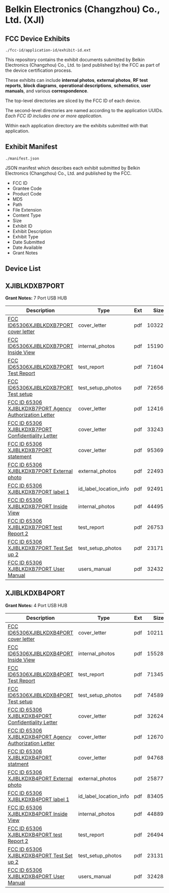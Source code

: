 # Belkin Electronics (Changzhou) Co., Ltd. (XJI)
## FCC Device Exhibits

```
./fcc-id/application-id/exhibit-id.ext
```

This repository contains the exhibit documents submitted by Belkin Electronics (Changzhou) Co., Ltd. to (and published by) the FCC as part of the device certification process.

These exhibits can include **internal photos**, **external photos**, **RF test reports**, **block diagrams**, **operational descriptions**, **schematics**, **user manuals**, and various **correspondence**.

The top-level directories are sliced by the FCC ID of each device.

The second-level directories are named according to the application UUIDs. *Each FCC ID includes one or more application.*

Within each application directory are the exhibits submitted with that application. 

## Exhibit Manifest

```
./manifest.json
```

JSON manifest which describes each exhibit submitted by Belkin Electronics (Changzhou) Co., Ltd. and published by the FCC.

- FCC ID
- Grantee Code
- Product Code
- MD5
- Path
- File Extension
- Content Type
- Size
- Exhibit ID
- Exhibit Description
- Exhibit Type
- Date Submitted
- Date Available
- Grant Notes

## Device List
## XJIBLKDXB7PORT
**Grant Notes:** 7 Port USB HUB

| Description | Type | Ext | Size | Submitted | Available |
| ----------- | ---- | --- | ---- | --------- | --------- |
| [FCC ID65306XJIBLKDXB7PORT cover letter](XJIBLKDXB7PORT/8d3f30ceaa8fd11aeb958793486912f9/1183879.pdf) | cover_letter | pdf | 1032217 | 2009-10-15 | 2009-10-16 |
| [FCC ID65306XJIBLKDXB7PORT Inside View](XJIBLKDXB7PORT/8d3f30ceaa8fd11aeb958793486912f9/1183880.pdf) | internal_photos | pdf | 1519038 | 2009-10-15 | 2009-10-16 |
| [FCC ID65306XJIBLKDXB7PORT Test Report](XJIBLKDXB7PORT/8d3f30ceaa8fd11aeb958793486912f9/1183881.pdf) | test_report | pdf | 716043 | 2009-10-15 | 2009-10-16 |
| [FCC ID65306XJIBLKDXB7PORT Test setup](XJIBLKDXB7PORT/8d3f30ceaa8fd11aeb958793486912f9/1183882.pdf) | test_setup_photos | pdf | 726566 | 2009-10-15 | 2009-10-16 |
| [FCC ID 65306 XJIBLKDXB7PORT Agency Authorization Letter](XJIBLKDXB7PORT/b9a3831f36eccceccdb185a42a8ab8e0/1141189.pdf) | cover_letter | pdf | 124163 | 2009-07-20 | 2009-07-21 |
| [FCC ID 65306 XJIBLKDXB7PORT Confidentiality Letter](XJIBLKDXB7PORT/b9a3831f36eccceccdb185a42a8ab8e0/1141190.pdf) | cover_letter | pdf | 33243 | 2009-07-20 | 2009-07-21 |
| [FCC ID 65306 XJIBLKDXB7PORT statement](XJIBLKDXB7PORT/b9a3831f36eccceccdb185a42a8ab8e0/1141191.pdf) | cover_letter | pdf | 953693 | 2009-07-20 | 2009-07-21 |
| [FCC ID 65306 XJIBLKDXB7PORT External photo](XJIBLKDXB7PORT/b9a3831f36eccceccdb185a42a8ab8e0/1141192.pdf) | external_photos | pdf | 224931 | 2009-07-20 | 2009-07-21 |
| [FCC ID 65306 XJIBLKDXB7PORT label 1](XJIBLKDXB7PORT/b9a3831f36eccceccdb185a42a8ab8e0/1141193.pdf) | id_label_location_info | pdf | 92491 | 2009-07-20 | 2009-07-21 |
| [FCC ID 65306 XJIBLKDXB7PORT Inside View](XJIBLKDXB7PORT/b9a3831f36eccceccdb185a42a8ab8e0/1141194.pdf) | internal_photos | pdf | 444959 | 2009-07-20 | 2009-07-21 |
| [FCC ID 65306 XJIBLKDXB7PORT test Report 2](XJIBLKDXB7PORT/b9a3831f36eccceccdb185a42a8ab8e0/1141197.pdf) | test_report | pdf | 267537 | 2009-07-20 | 2009-07-21 |
| [FCC ID 65306 XJIBLKDXB7PORT Test Set up 2](XJIBLKDXB7PORT/b9a3831f36eccceccdb185a42a8ab8e0/1141198.pdf) | test_setup_photos | pdf | 231716 | 2009-07-20 | 2009-07-21 |
| [FCC ID 65306 XJIBLKDXB7PORT User Manual](XJIBLKDXB7PORT/b9a3831f36eccceccdb185a42a8ab8e0/1141199.pdf) | users_manual | pdf | 32432 | 2009-07-20 | 2009-07-21 |
## XJIBLKDXB4PORT
**Grant Notes:** 4 Port USB HUB

| Description | Type | Ext | Size | Submitted | Available |
| ----------- | ---- | --- | ---- | --------- | --------- |
| [FCC ID65306XJIBLKDXB4PORT cover letter](XJIBLKDXB4PORT/617df47ef243258a6d7e00bcb406ff5d/1184545.pdf) | cover_letter | pdf | 1021147 | 2009-10-16 | 2009-10-20 |
| [FCC ID65306XJIBLKDXB4PORT Inside View](XJIBLKDXB4PORT/617df47ef243258a6d7e00bcb406ff5d/1184546.pdf) | internal_photos | pdf | 1552820 | 2009-10-16 | 2009-10-20 |
| [FCC ID65306XJIBLKDXB4PORT Test Report](XJIBLKDXB4PORT/617df47ef243258a6d7e00bcb406ff5d/1184547.pdf) | test_report | pdf | 713459 | 2009-10-16 | 2009-10-20 |
| [FCC ID65306XJIBLKDXB4PORT Test setup](XJIBLKDXB4PORT/617df47ef243258a6d7e00bcb406ff5d/1184548.pdf) | test_setup_photos | pdf | 745899 | 2009-10-16 | 2009-10-20 |
| [FCC ID 65306 XJIBLKDXB4PORT Confidentiality Letter](XJIBLKDXB4PORT/86f84ef00534394b2d131d096879a0c2/1141111.pdf) | cover_letter | pdf | 32624 | 2009-07-20 | 2009-07-21 |
| [FCC ID 65306 XJIBLKDXB4PORT Agency Authorization Letter](XJIBLKDXB4PORT/86f84ef00534394b2d131d096879a0c2/1141112.pdf) | cover_letter | pdf | 126703 | 2009-07-20 | 2009-07-21 |
| [FCC ID 65306 XJIBLKDXB4PORT statment](XJIBLKDXB4PORT/86f84ef00534394b2d131d096879a0c2/1141113.pdf) | cover_letter | pdf | 947682 | 2009-07-20 | 2009-07-21 |
| [FCC ID 65306 XJIBLKDXB4PORT External photo](XJIBLKDXB4PORT/86f84ef00534394b2d131d096879a0c2/1141133.pdf) | external_photos | pdf | 258779 | 2009-07-20 | 2009-07-21 |
| [FCC ID 65306 XJIBLKDXB4PORT label 1](XJIBLKDXB4PORT/86f84ef00534394b2d131d096879a0c2/1141134.pdf) | id_label_location_info | pdf | 83405 | 2009-07-20 | 2009-07-21 |
| [FCC ID 65306 XJIBLKDXB4PORT Inside View](XJIBLKDXB4PORT/86f84ef00534394b2d131d096879a0c2/1141135.pdf) | internal_photos | pdf | 448895 | 2009-07-20 | 2009-07-21 |
| [FCC ID 65306 XJIBLKDXB4PORT test Report 2](XJIBLKDXB4PORT/86f84ef00534394b2d131d096879a0c2/1141138.pdf) | test_report | pdf | 264944 | 2009-07-20 | 2009-07-21 |
| [FCC ID 65306 XJIBLKDXB4PORT Test Set up 2](XJIBLKDXB4PORT/86f84ef00534394b2d131d096879a0c2/1141144.pdf) | test_setup_photos | pdf | 231311 | 2009-07-20 | 2009-07-21 |
| [FCC ID 65306 XJIBLKDXB4PORT User Manual](XJIBLKDXB4PORT/86f84ef00534394b2d131d096879a0c2/1141145.pdf) | users_manual | pdf | 32428 | 2009-07-20 | 2009-07-21 |
